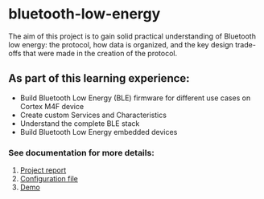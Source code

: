 # bluetooth-low-energy

The aim of this project is to gain solid practical understanding of Bluetooth low energy: the protocol, how data is organized, and the key design trade-offs that were made in the creation of the protocol. 

## As part of this learning experience:

* Build Bluetooth Low Energy (BLE) firmware for different use cases on Cortex M4F device
* Create custom Services and Characteristics
* Understand the complete BLE stack
* Build Bluetooth Low Energy embedded devices

### See documentation for more details:
1. <a href="docs/bluetooth-low-energy.pdf">Project report</a>
2. <a href="docs/bluetooth-low-energy.txt">Configuration file</a>
3. [Demo](https://www.youtube.com/watch?v=9G3L847c0DI)

